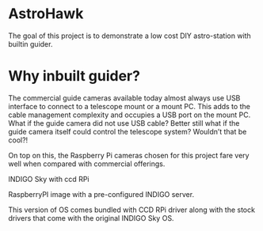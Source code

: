 # AstroHawk
The goal of this project is to demonstrate a low cost DIY astro-station with builtin guider.

# Why inbuilt guider?
The commercial guide cameras available today almost always use USB interface to connect to a telescope mount or a mount PC. This adds to the cable management complexity and occupies a USB port on the mount PC. What if the guide camera did not use USB cable? Better still what if the guide camera itself could control the telescope system? Wouldn’t that be cool?!

On top on this, the Raspberry Pi cameras chosen for this project fare very well when compared with commercial offerings. 


 

INDIGO Sky with ccd RPi

RaspberryPI image with a pre-configured INDIGO server.

This version of OS comes bundled with CCD RPi driver along with the stock drivers that come with the original INDIGO Sky OS.


